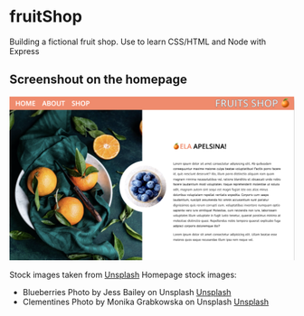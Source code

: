 # fruitShop
Building a fictional fruit shop. Use to learn CSS/HTML and Node with Express

## Screenshout on the homepage
![Screenshot](screenshot_homepage.png)

Stock images taken from [Unsplash](https://unsplash.com/)
Homepage stock images: 
- Blueberries Photo by Jess Bailey on Unsplash [Unsplash](https://unsplash.com/photos/0uns8eQn_g8)
- Clementines Photo by Monika Grabkowska on Unsplash [Unsplash](https://unsplash.com/photos/qSkWlOBHia0)

